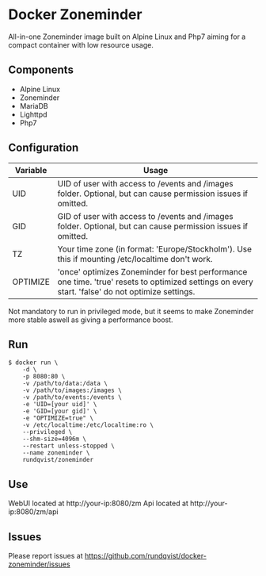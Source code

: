 # Docker Zoneminder
All-in-one Zoneminder image built on Alpine Linux and Php7 aiming for a compact container with low resource usage.

## Components
* Alpine Linux
* Zoneminder
* MariaDB
* Lighttpd
* Php7

## Configuration
| Variable | Usage |
|----------|-------|
| UID | UID of user with access to /events and /images folder. Optional, but can cause permission issues if omitted. |
| GID | GID of user with access to /events and /images folder. Optional, but can cause permission issues if omitted. |
| TZ | Your time zone (in format: 'Europe/Stockholm'). Use this if mounting /etc/localtime don't work. |
| OPTIMIZE | 'once' optimizes Zoneminder for best performance one time. 'true' resets to optimized settings on every start. 'false' do not optimize settings. |

Not mandatory to run in privileged mode, but it seems to make Zoneminder more stable aswell as giving a performance boost.

## Run
```
$ docker run \
    -d \
    -p 8080:80 \
    -v /path/to/data:/data \
    -v /path/to/images:/images \
    -v /path/to/events:/events \
    -e 'UID=[your uid]' \
    -e 'GID=[your gid]' \
    -e "OPTIMIZE=true" \
    -v /etc/localtime:/etc/localtime:ro \
    --privileged \
    --shm-size=4096m \
    --restart unless-stopped \
    --name zoneminder \
    rundqvist/zoneminder
```

## Use
WebUI located at http://your-ip:8080/zm
Api located at http://your-ip:8080/zm/api

## Issues
Please report issues at https://github.com/rundqvist/docker-zoneminder/issues
